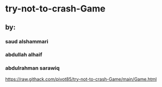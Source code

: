 # try-not-to-crash-Game

## by:

### saud alshammari
### abdullah alhaif
### abdulrahman sarawiq

https://raw.githack.com/pivot85/try-not-to-crash-Game/main/Game.html
